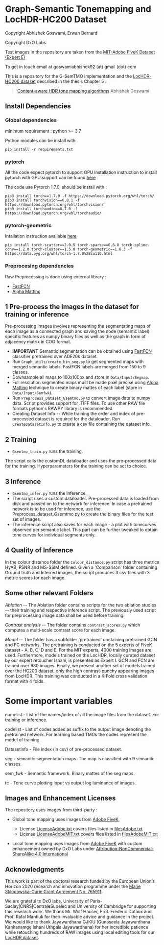 
# Graph-Semantic Tonemapping and LocHDR-HC200 Dataset 

Copyright Abhishek Goswami, Erwan Bernard

Copyright DxO Labs

Test images in the repository are taken from the [MIT-Adobe FiveK Dataset (Expert E)](https://data.csail.mit.edu/graphics/fivek/)

To get in touch email at goswamiabhishek92 (at) gmail (dot) com

This is a repository for the G-SemTMO implementation and the [LocHDR-HC200 dataset](<Data/LocHDR and HC200/LocHDR LR catalog.zip>) described in the thesis Chapter 5 :
>[Content-aware HDR tone mapping algorithms](https://www.theses.fr/s222174)
  Abhishek Goswami

## Install Dependencies

### Global dependencies

minimum requirement : python >= 3.7

Python modules can be install with
```
pip install -r requirements.txt
```

### pytorch

All the code expect pytorch to support GPU
Installation instruction to install pytorch with GPU support can be found [here](https://pytorch.org/get-started/locally/)

The code use Pytorch 1.7.0, should be install with :
```
pip3 install torch==1.7.0 -f https://download.pytorch.org/whl/torch/
pip3 install torchvision==0.8.1 -f https://download.pytorch.org/whl/torchvision/
pip3 install torchaudio==0.7.0 -f https://download.pytorch.org/whl/torchaudio/
```

### pytorch-geometric

Intallation instruction available [here](https://pytorch-geometric.readthedocs.io/en/latest/notes/installation.html)
```
pip install torch-scatter==2.0.5 torch-sparse==0.6.8 torch-spline-conv==1.2.0 torch-cluster==1.5.8 torch-geometric==1.6.3 -f https://data.pyg.org/whl/torch-1.7.0%2Bcu110.html
```

### Preprocesing dependencies

Raw Preprocessing is done using external library :
- [FastFCN](https://github.com/wuhuikai/FastFCN)
- [Alpha Matting](https://github.com/np-csu/AlphaMatting)


## 1 Pre-process the images in the dataset for training or inference

Pre-processing images involves representing the segmentating maps of each image as a connected graph and saving the node (semantic label)
specific features as numpy binary files as well as the graph in form of adjacency matrix in COO format.

- **IMPORTANT** Semantic segmentation can be obtained using [FastFCN](https://github.com/wuhuikai/FastFCN) classifier pretrained over ADE20k dataset.
- Run `Graph_utils/create_bin_seg.py` to get segmented maps with merged semantic labels. FastFCN labels are merged from 150 to 9 classes.
- Downsample all maps to 100x100px and store in `Data/Input/Segmap`.
- Full resolution segmented maps must be made pixel precise using [Alpha Matting](https://github.com/np-csu/AlphaMatting) technique to create binary mattes of each label (store in `Data/Input/Semfwk`).
- Run `Preprocess_Dataset_Gsemtmo.py` to convert image data to numpy data. Script provides support for .TIFF files. To use other RAW file formats python's RAWPY library is recommended.
- Creating Dataset Info -- While training the order and index of pre-processed dataset is required for the dataloader. Run `CreateDatasetInfo.py` to create
a csv file containing the dataset info.


## 2 Training

- `Gsemtmo_train.py` runs the training.

The script calls the customDL dataloader and uses the pre-processed data for the training. Hyperparameters for the training can be set to
choice.

## 3 Inference

- `Gsemtmo_infer.py` runs the inference.
- The script uses a custom dataloader. Pre-processed data is loaded from disk and passed on to the network for inference. In case
a pretrained network is to be used for inference, use the Preprocess_dataset_Gsemtmo.py to create the binary files for the test set of
images.
- The inference script also saves for each image - a plot with tonecurves observed per semantic label. This part can be further tweaked to
obtain tone curves for individual segments only.

## 4 Quality of Inference

In the colour distance folder the `Colour_distance.py` script has three metrics HyAB, PSNR and MS-SSIM defined.
Given a 'Comparison' folder containing Ground truth and Inferred images, the script produces 3 csv files with 3 metric scores for each
image.

## Some other relevant Folders

*Ablation* --
The Ablation folder contains scripts for the two ablation studies -- their training and respective inference script. The previously used
script for preprocessing image data shall be used before training.

*Contrast analysis* --
The folder contains `contrast_scores.py` which computes a multi-scale contrast score for each image.

*Model* --
The folder has a subfolder 'pretrained' containing pretrained GCN and FC networks. The pretraining is conducted on the 5 experts of FiveK
dataset - A, B, C, D and E.
For the MIT experts, 4000 training images are used.
Furthermore, models trained on the LocHDR, locally curated dataset by our expert retoucher Ishani, is presented as Expert I. GCN and FCN
are trained over 680 images.
Finally, we present another set of models trained over the HC200 dataset, only the high contrast-punchy appearing images from LocHDR.
This training was conducted in a K-Fold cross validation format with 4 folds.

# Some important variables

namelist - List of the names/index of all the image files from the dataset. For training or inference.

codelist - List of codes added as suffix to the output image denoting the pretrained network. For learning based TMOs the codes represent
the model of training.

Datasetinfo - File index (in csv) of pre-processed dataset.

seg - semantic segmentation maps. The map is classified with 9 semantic classes.

sem_fwk - Semantic framework. Binary mattes of the seg maps.

tc - Tone curve plotting input vs output log luminance of images.

## Images and Enhancement Licenses

The repository uses images from third-party :
- Global tone mapping uses images from [Adobe FiveK](https://data.csail.mit.edu/graphics/fivek/),
  - License [LicenseAdobe.txt](https://data.csail.mit.edu/graphics/fivek/legal/LicenseAdobe.txt) covers files listed in [filesAdobe.txt](https://data.csail.mit.edu/graphics/fivek/legal/filesAdobe.txt)
  - License [LicenseAdobeMIT.txt](https://data.csail.mit.edu/graphics/fivek/legal/LicenseAdobeMIT.txt) covers files listed in [filesAdobeMIT.txt](https://data.csail.mit.edu/graphics/fivek/legal/filesAdobeMIT.txt)

- Local tone mapping uses images from [Adobe FiveK](https://data.csail.mit.edu/graphics/fivek/) with custom enhancement owned by DxO Labs under [Attribution-NonCommercial-ShareAlike 4.0 International
](LICENSE)


## Acknowledgments

This work is part of the doctoral research funded by the European Union’s Horizon 2020 research and innovation programme under the [Marie Sklodowska-Curie Grant Agreement No. 765911](https://www.realvision-itn.eu/).

We are grateful to DxO labs, University of Paris-Saclay|CNRS|CentraleSupelec and University of Cambridge for supporting this research work. We thank Mr. Wolf Hauser, Prof. Frederic Dufaux and Prof. Rafal Mantiuk
for their invaluable advice and guidance in the project.  
We would like to thank Jayawardhana GJKIU (Gunaseela Jayawardhana Kankanamge Ishani Uthpala Jayawardhana) for her incredible patience while retouching hundreds of RAW images using local editing tools for our [LocHDR dataset](<Data/LocHDR and HC200/LocHDR LR catalog.zip>).
